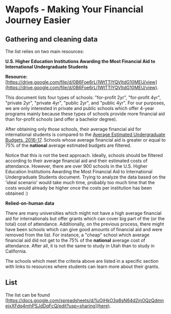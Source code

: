 Wapofs - Making Your Financial Journey Easier
=====
Gathering and cleaning data
----
The list relies on two main resources:

**U.S. Higher Education Institutions Awarding the Most Financial Aid to International Undergraduate Students**

**Resource:** [https://drive.google.com/file/d/0B6Foe6rLi1WtTTlYQVItdG10MEU/view](https://drive.google.com/file/d/0B6Foe6rLi1WtTTlYQVItdG10MEU/view).

This document lists four types of schools: &quot;for-profit 2yr&quot;, &quot;for-profit 4yr&quot;, &quot;private 2yr&quot;, &quot;private 4yr&quot;, &quot;public 2yr&quot;, and &quot;public 4yr&quot;. For our purposes, we are only interested in private and public schools which offer 4-year programs mainly because these types of schools provide more financial aid than for-profit schools (and offer a bachelor degree).

After obtaining only those schools, their average financial aid for international students is compared to the [Average Estimated Undergraduate Budgets, 2016-17](https://trends.collegeboard.org/college-pricing/figures-tables/average-estimated-undergraduate-budgets-2016-17). Schools whose average financial aid is greater or equal to 75% of the **national** average estimated budgets are filtered.

Notice that this is not the best approach. Ideally, schools should be filtered according to their average financial aid and their estimated costs of attendance. However, there are over 900 schools in the U.S. Higher Education Institutions Awarding the Most Financial Aid to International Undergraduate Students document. Trying to analyze the data based on the &#39;ideal scenario&#39; would take much time, probably too much time that the costs would already be higher once the costs per institution has been obtained :)

**Relied-on-human data**

There are many universities which might not have a high average financial aid for internationals but offer grants which can cover big part of the (or the total) cost of attendance. Additionally, on the previous process, there might have been schools which can give good amounts of financial aid and were removed from the list. For instance, a &quot;cheap&quot; school which average financial aid did not get to the 75% of the **national** average cost of attendance. After all, it is not the same to study in Utah than to study in California.

The schools which meet the criteria above are listed in a specific section with links to resources where students can learn more about their grants.

List
----
The list can be found [https://docs.google.com/spreadsheets/d/1uOiHkO3q8sN64d2jnOQzQdmnejxXFdq4mhPSJdDqFcQ/edit?usp=sharing](here).
